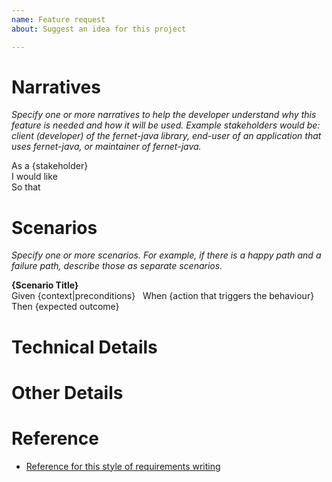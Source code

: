 ```yaml
---
name: Feature request
about: Suggest an idea for this project

---
```


# Narratives

*Specify one or more narratives to help the developer understand why this feature is needed and how it will be used. Example stakeholders would be: client (developer) of the fernet-java library, end-user of an application that uses fernet-java, or maintainer of fernet-java.*

As a {stakeholder}  
I would like  
So that  

# Scenarios

*Specify one or more scenarios. For example, if there is a happy path and a failure path, describe those as separate scenarios.*

**{Scenario Title}**  
Given {context|preconditions}  
When {action that triggers the behaviour}  
Then {expected outcome}  

# Technical Details

# Other Details

# Reference
* [Reference for this style of requirements writing](https://dannorth.net/introducing-bdd/)
